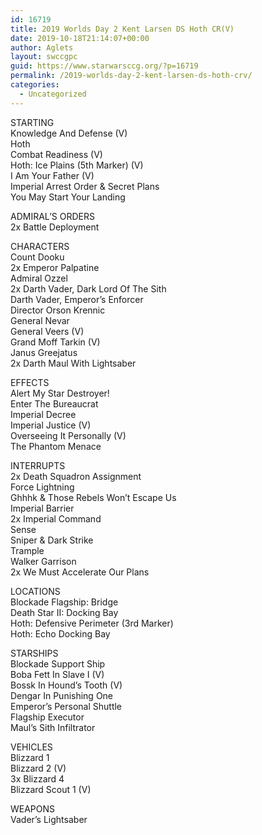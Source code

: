 ```yaml
---
id: 16719
title: 2019 Worlds Day 2 Kent Larsen DS Hoth CR(V)
date: 2019-10-18T21:14:07+00:00
author: Aglets
layout: swccgpc
guid: https://www.starwarsccg.org/?p=16719
permalink: /2019-worlds-day-2-kent-larsen-ds-hoth-crv/
categories:
  - Uncategorized
---
```

STARTING  
Knowledge And Defense (V)  
Hoth  
Combat Readiness (V)  
Hoth: Ice Plains (5th Marker) (V)  
I Am Your Father (V)  
Imperial Arrest Order & Secret Plans  
You May Start Your Landing

ADMIRAL’S ORDERS  
2x Battle Deployment

CHARACTERS  
Count Dooku  
2x Emperor Palpatine  
Admiral Ozzel  
2x Darth Vader, Dark Lord Of The Sith  
Darth Vader, Emperor&#8217;s Enforcer  
Director Orson Krennic  
General Nevar  
General Veers (V)  
Grand Moff Tarkin (V)  
Janus Greejatus  
2x Darth Maul With Lightsaber

EFFECTS  
Alert My Star Destroyer!  
Enter The Bureaucrat  
Imperial Decree  
Imperial Justice (V)  
Overseeing It Personally (V)  
The Phantom Menace

INTERRUPTS  
2x Death Squadron Assignment  
Force Lightning  
Ghhhk & Those Rebels Won&#8217;t Escape Us  
Imperial Barrier  
2x Imperial Command  
Sense  
Sniper & Dark Strike  
Trample  
Walker Garrison  
2x We Must Accelerate Our Plans

LOCATIONS  
Blockade Flagship: Bridge  
Death Star II: Docking Bay  
Hoth: Defensive Perimeter (3rd Marker)  
Hoth: Echo Docking Bay

STARSHIPS  
Blockade Support Ship  
Boba Fett In Slave I (V)  
Bossk In Hound&#8217;s Tooth (V)  
Dengar In Punishing One  
Emperor&#8217;s Personal Shuttle  
Flagship Executor  
Maul&#8217;s Sith Infiltrator

VEHICLES  
Blizzard 1  
Blizzard 2 (V)  
3x Blizzard 4  
Blizzard Scout 1 (V)

WEAPONS  
Vader&#8217;s Lightsaber